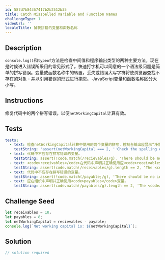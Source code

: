 ```yaml
---
id: 587d7b84367417b2b2512b35
title: Catch Misspelled Variable and Function Names
challengeType: 1
videoUrl: ''
localeTitle: 捕获拼错的变量和函数名称
---
```


## Description
<section id="description"> <code>console.log()</code>和<code>typeof</code>方法是检查中间值和程序输出类型的两种主要方法。现在是时候进入错误所采用的常见形式了。快速打字机可以同意的一个语法级问题是简单的拼写错误。变量或函数名称中的转置，丢失或错误大写字符将使浏览器查找不存在的对象 - 并以引用错误的形式进行抱怨。 JavaScript变量和函数名称区分大小写。 </section>

## Instructions
<section id="instructions">修复代码中的两个拼写错误，以便<code>netWorkingCapital</code>计算有效。 </section>

## Tests
<section id='tests'>

```yml
tests:
  - text: 检查netWorkingCapital计算中使用的两个变量的拼写，控制台输出应显示“净营运资金为：2”。
    testString: 'assert(netWorkingCapital === 2, ''Check the spelling of the two variables used in the netWorkingCapital calculation, the console output should show that "Net working capital is: 2".'');'
  - text: 代码中不应存在拼写错误的变量。
    testString: assert(!code.match(/recievables/g), 'There should be no instances of mis-spelled variables in the code.');
  - text: <code>receivables</code>在代码中声明并正确使用应<code>receivables</code>变量。
    testString: assert(code.match(/receivables/g).length == 2, 'The <code>receivables</code> variable should be declared and used properly in the code.');
  - text: 代码中不应存在拼写错误的变量。
    testString: assert(!code.match(/payable;/g), 'There should be no instances of mis-spelled variables in the code.');
  - text: 应在组织中声明并正确使用<code>payables</code>变量。
    testString: assert(code.match(/payables/g).length == 2, 'The <code>payables</code> variable should be declared and used properly in the code.');

```

</section>

## Challenge Seed
<section id='challengeSeed'>

<div id='js-seed'>

```js
let receivables = 10;
let payables = 8;
let netWorkingCapital = recievables - payable;
console.log(`Net working capital is: ${netWorkingCapital}`);

```

</div>



</section>

## Solution
<section id='solution'>

```js
// solution required
```
</section>
